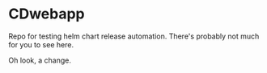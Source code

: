# CDwebapp

Repo for testing helm chart release automation. There's probably not much for you to see here.

Oh look, a change.
